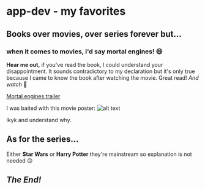 # app-dev - my favorites
## Books over movies, over series forever but...

### when it comes to movies, i'd say mortal engines! 😄
**Hear me out,** 
if you've read the book, I could understand your disappointment. It sounds contradictory to my declaration but it's only true because I came to know the book after watching the movie. Great read! *And watch* 👀

[Mortal engines trailer](https://www.imdb.com/video/vi3886594585/?playlistId=tt1571234&ref_=tt_ov_vi)

I was baited with this movie poster:
![alt text](https://th.bing.com/th/id/OIP.GRY12kGs3hdhAsKpziAcygHaLH?rs=1&pid=ImgDetMain)

Ikyk and understand why.

## As for the series...

Either **Star Wars** or **Harry Potter** 
they're mainstream so explanation is not needed 😌 

## *The End!*
